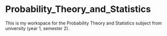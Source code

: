 # Probability_Theory_and_Statistics
This is my workspace for the Probability Theory and Statistics subject from university (year 1, semester 2).
